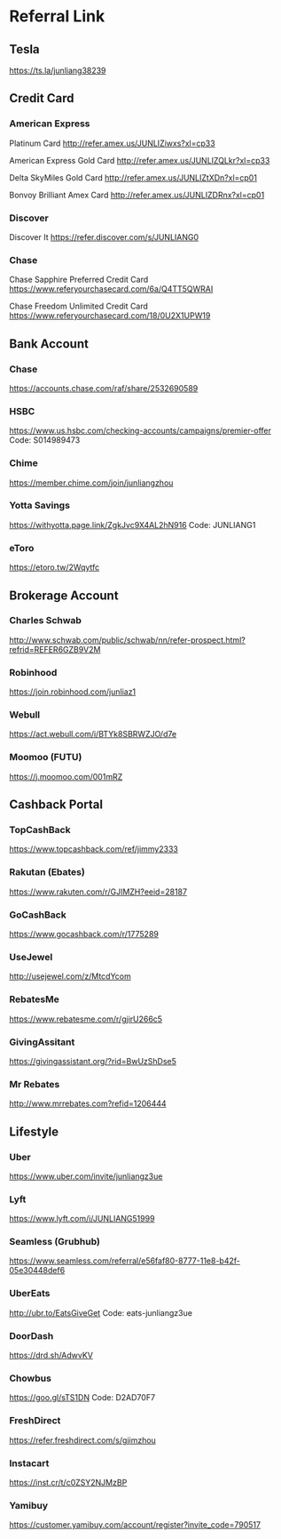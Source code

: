 # Referral Link

## Tesla

https://ts.la/junliang38239

## Credit Card

### American Express

Platinum Card http://refer.amex.us/JUNLIZiwxs?xl=cp33

American Express Gold Card http://refer.amex.us/JUNLIZQLkr?xl=cp33

Delta SkyMiles Gold Card http://refer.amex.us/JUNLIZtXDn?xl=cp01

Bonvoy Brilliant Amex Card http://refer.amex.us/JUNLIZDRnx?xl=cp01

### Discover

Discover It https://refer.discover.com/s/JUNLIANG0

### Chase

Chase Sapphire Preferred Credit Card https://www.referyourchasecard.com/6a/Q4TT5QWRAI

Chase Freedom Unlimited Credit Card https://www.referyourchasecard.com/18/0U2X1UPW19


## Bank Account

### Chase

https://accounts.chase.com/raf/share/2532690589

### HSBC

https://www.us.hsbc.com/checking-accounts/campaigns/premier-offer Code: S014989473

### Chime

https://member.chime.com/join/junliangzhou

### Yotta Savings

https://withyotta.page.link/ZgkJvc9X4AL2hN916 Code: JUNLIANG1

### eToro

https://etoro.tw/2Wqytfc


## Brokerage Account

### Charles Schwab

http://www.schwab.com/public/schwab/nn/refer-prospect.html?refrid=REFER6GZB9V2M

### Robinhood

https://join.robinhood.com/junliaz1

### Webull

https://act.webull.com/i/BTYk8SBRWZJO/d7e

### Moomoo (FUTU)

https://j.moomoo.com/001mRZ


## Cashback Portal

### TopCashBack

https://www.topcashback.com/ref/jimmy2333

### Rakutan (Ebates)

https://www.rakuten.com/r/GJIMZH?eeid=28187

### GoCashBack

https://www.gocashback.com/r/1775289

### UseJewel

http://usejewel.com/z/MtcdYcom

### RebatesMe

https://www.rebatesme.com/r/gjirU266c5

### GivingAssitant

https://givingassistant.org/?rid=BwUzShDse5

### Mr Rebates

http://www.mrrebates.com?refid=1206444


## Lifestyle

### Uber

https://www.uber.com/invite/junliangz3ue

### Lyft

https://www.lyft.com/i/JUNLIANG51999

### Seamless (Grubhub)

https://www.seamless.com/referral/e56faf80-8777-11e8-b42f-05e30448def6

### UberEats

http://ubr.to/EatsGiveGet Code: eats-junliangz3ue

### DoorDash

https://drd.sh/AdwvKV

### Chowbus

https://goo.gl/sTS1DN Code: D2AD70F7

### FreshDirect

https://refer.freshdirect.com/s/gjimzhou

### Instacart

https://inst.cr/t/c0ZSY2NJMzBP

### Yamibuy

https://customer.yamibuy.com/account/register?invite_code=790517
